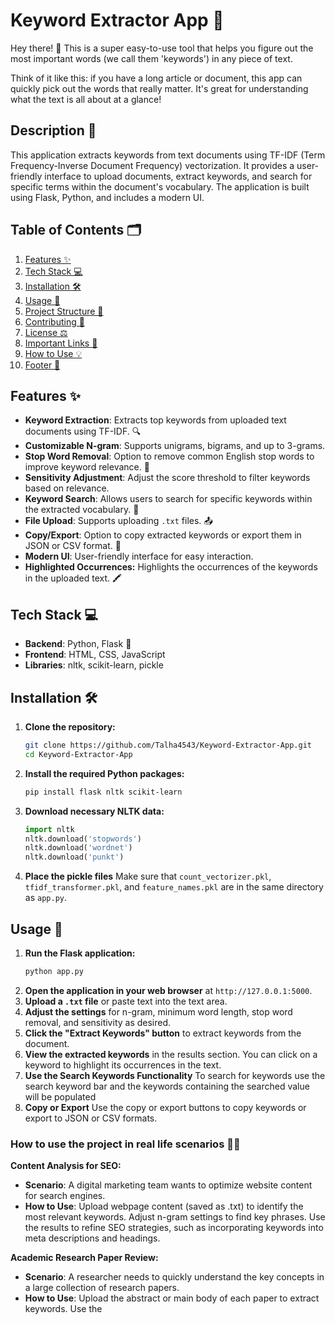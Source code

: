 # Keyword Extractor App 🔑

Hey there! 👋 This is a super easy-to-use tool that helps you figure out the most important words (we call them 'keywords') in any piece of text. 

Think of it like this: if you have a long article or document, this app can quickly pick out the words that really matter. It's great for understanding what the text is all about at a glance!





## Description 📝
This application extracts keywords from text documents using TF-IDF (Term Frequency-Inverse Document Frequency) vectorization. It provides a user-friendly interface to upload documents, extract keywords, and search for specific terms within the document's vocabulary. The application is built using Flask, Python, and includes a modern UI.



## Table of Contents 🗂️
1.  [Features ✨](#features-)
2.  [Tech Stack 💻](#tech-stack-)
3.  [Installation 🛠️](#installation-)
4.  [Usage 🚀](#usage-)
5.  [Project Structure 📂](#project-structure-)
6.  [Contributing 🤝](#contributing-)
7.  [License ⚖️](#license-)
8.  [Important Links 🔗](#important-links-)
9. [How to Use 💡](#how-to-use-)
10. [Footer 👣](#footer-)



## Features ✨
*   **Keyword Extraction**: Extracts top keywords from uploaded text documents using TF-IDF. 🔍
*   **Customizable N-gram**: Supports unigrams, bigrams, and up to 3-grams.
*   **Stop Word Removal**: Option to remove common English stop words to improve keyword relevance. 🚫
*   **Sensitivity Adjustment**: Adjust the score threshold to filter keywords based on relevance.
*   **Keyword Search**: Allows users to search for specific keywords within the extracted vocabulary. 🔎
*   **File Upload**: Supports uploading `.txt` files. 📤
*   **Copy/Export**: Option to copy extracted keywords or export them in JSON or CSV format. 📄
*   **Modern UI**: User-friendly interface for easy interaction.
*   **Highlighted Occurrences:** Highlights the occurrences of the keywords in the uploaded text. 🖍️



## Tech Stack 💻
*   **Backend**: Python, Flask 🐍
*   **Frontend**: HTML, CSS, JavaScript
*   **Libraries**: nltk, scikit-learn, pickle



## Installation 🛠️
1.  **Clone the repository:**
    ```bash
    git clone https://github.com/Talha4543/Keyword-Extractor-App.git
    cd Keyword-Extractor-App
    ```
2.  **Install the required Python packages:**
    ```bash
    pip install flask nltk scikit-learn
    ```
3.  **Download necessary NLTK data:**
    ```python
    import nltk
    nltk.download('stopwords')
    nltk.download('wordnet')
    nltk.download('punkt')
    ```
4.  **Place the pickle files**
Make sure that `count_vectorizer.pkl`, `tfidf_transformer.pkl`, and `feature_names.pkl` are in the same directory as `app.py`.



## Usage 🚀
1.  **Run the Flask application:**
    ```bash
    python app.py
    ```
2.  **Open the application in your web browser** at `http://127.0.0.1:5000`.
3.  **Upload a `.txt` file** or paste text into the text area.
4.  **Adjust the settings** for n-gram, minimum word length, stop word removal, and sensitivity as desired.
5.  **Click the "Extract Keywords" button** to extract keywords from the document.
6.  **View the extracted keywords** in the results section. You can click on a keyword to highlight its occurrences in the text.
7.  **Use the Search Keywords Functionality** To search for keywords use the search keyword bar and the keywords containing the searched value will be populated
8.  **Copy or Export** Use the copy or export buttons to copy keywords or export to JSON or CSV formats.



### How to use the project in real life scenarios 🧑‍💼
**Content Analysis for SEO:**
*   **Scenario**: A digital marketing team wants to optimize website content for search engines.
*   **How to Use**: Upload webpage content (saved as .txt) to identify the most relevant keywords. Adjust n-gram settings to find key phrases. Use the results to refine SEO strategies, such as incorporating keywords into meta descriptions and headings.

**Academic Research Paper Review:**
*   **Scenario**: A researcher needs to quickly understand the key concepts in a large collection of research papers.
*   **How to Use**: Upload the abstract or main body of each paper to extract keywords. Use the

